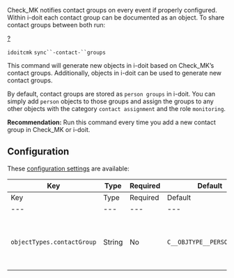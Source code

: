Check\_MK notifies contact groups on every event if properly configured. Within i-doit each contact group can be documented as an object. To share contact groups between both run:

[?](#)

`idoitcmk` `sync``-contact-``groups`

This command will generate new objects in i-doit based on Check\_MK’s contact groups. Additionally, objects in i-doit can be used to generate new contact groups.

By default, contact groups are stored as `person groups` in i-doit. You can simply add `person` objects to those groups and assign the groups to any other objects with the category `contact assignment` and the role `monitoring`.

**Recommendation:** Run this command every time you add a new contact group in Check\_MK or i-doit.

Configuration
-------------

These [configuration settings](/pages/viewpage.action?pageId=75989114) are available:

| Key | Type | Required | Default | Description |
| --- | --- | --- | --- | --- |
| Key | Type | Required | Default | Description |
| --- | --- | --- | --- | --- |
| `objectTypes.contactGroup` | String | No  | `C__OBJTYPE__PERSON_GROUP` | Contact groups are marked by this type (use constant!) |